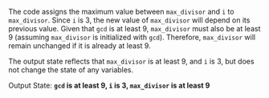 The code assigns the maximum value between `max_divisor` and `i` to `max_divisor`. Since `i` is 3, the new value of `max_divisor` will depend on its previous value. Given that `gcd` is at least 9, `max_divisor` must also be at least 9 (assuming `max_divisor` is initialized with `gcd`). Therefore, `max_divisor` will remain unchanged if it is already at least 9. 

The output state reflects that `max_divisor` is at least 9, and `i` is 3, but does not change the state of any variables. 

Output State: **`gcd` is at least 9, `i` is 3, `max_divisor` is at least 9**